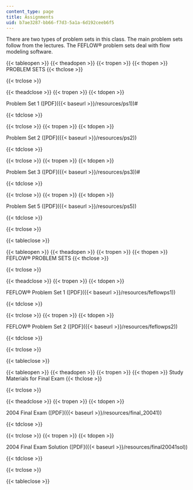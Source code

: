 ```yaml
---
content_type: page
title: Assignments
uid: b7ae3287-bb66-f7d3-5a1a-6d192ceeb6f5
---
```


There are two types of problem sets in this class. The main problem sets follow from the lectures. The FEFLOW® problem sets deal with flow modeling software.

{{< tableopen >}}
{{< theadopen >}}
{{< tropen >}}
{{< thopen >}}
PROBLEM SETS
{{< thclose >}}

{{< trclose >}}

{{< theadclose >}}
{{< tropen >}}
{{< tdopen >}}


Problem Set 1 ([PDF]({{< baseurl >}}/resources/ps1))#


{{< tdclose >}}

{{< trclose >}}
{{< tropen >}}
{{< tdopen >}}


Problem Set 2 ([PDF]({{< baseurl >}}/resources/ps2))


{{< tdclose >}}

{{< trclose >}}
{{< tropen >}}
{{< tdopen >}}


Problem Set 3 ([PDF]({{< baseurl >}}/resources/ps3))#


{{< tdclose >}}

{{< trclose >}}
{{< tropen >}}
{{< tdopen >}}


Problem Set 5 ([PDF]({{< baseurl >}}/resources/ps5))


{{< tdclose >}}

{{< trclose >}}

{{< tableclose >}}

{{< tableopen >}}
{{< theadopen >}}
{{< tropen >}}
{{< thopen >}}
FEFLOW® PROBLEM SETS
{{< thclose >}}

{{< trclose >}}

{{< theadclose >}}
{{< tropen >}}
{{< tdopen >}}


FEFLOW® Problem Set 1 ([PDF]({{< baseurl >}}/resources/feflowps1))


{{< tdclose >}}

{{< trclose >}}
{{< tropen >}}
{{< tdopen >}}


FEFLOW® Problem Set 2 ([PDF]({{< baseurl >}}/resources/feflowps2))


{{< tdclose >}}

{{< trclose >}}

{{< tableclose >}}

{{< tableopen >}}
{{< theadopen >}}
{{< tropen >}}
{{< thopen >}}
Study Materials for Final Exam
{{< thclose >}}

{{< trclose >}}

{{< theadclose >}}
{{< tropen >}}
{{< tdopen >}}


2004 Final Exam ([PDF]({{< baseurl >}}/resources/final_20041))


{{< tdclose >}}

{{< trclose >}}
{{< tropen >}}
{{< tdopen >}}


2004 Final Exam Solution ([PDF]({{< baseurl >}}/resources/final20041sol))


{{< tdclose >}}

{{< trclose >}}

{{< tableclose >}}